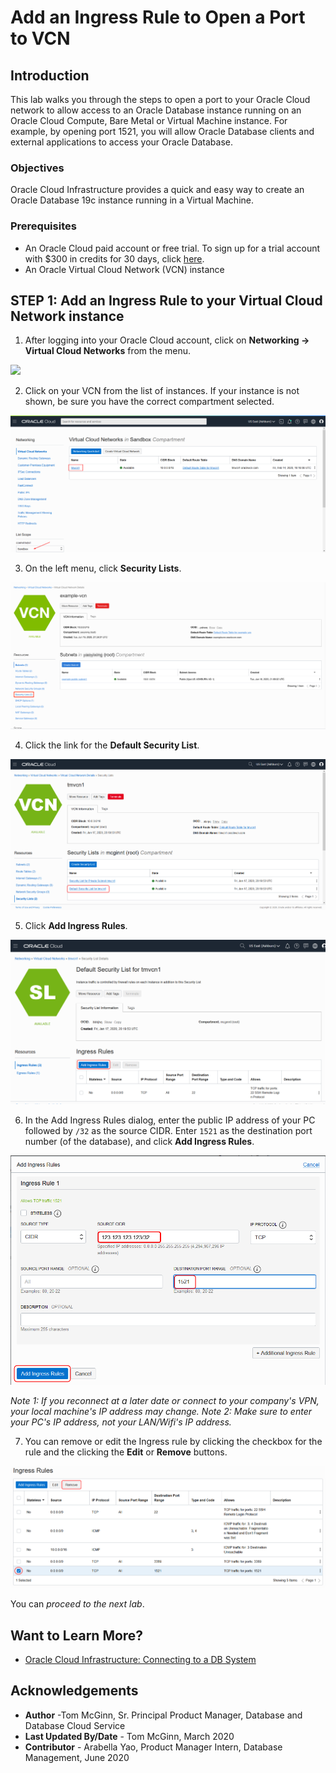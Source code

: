 # Add an Ingress Rule to Open a Port to VCN
## Introduction
This lab walks you through the steps to open a port to your Oracle Cloud network to allow access to an Oracle Database instance running on an Oracle Cloud Compute, Bare Metal or Virtual Machine instance. For example, by opening port 1521, you will allow Oracle Database clients and external applications to access your Oracle Database.

### Objectives
Oracle Cloud Infrastructure provides a quick and easy way to create an Oracle Database 19c instance running in a Virtual Machine.

### Prerequisites

* An Oracle Cloud paid account or free trial. To sign up for a trial account with $300 in credits for 30 days, click [here](http://oracle.com/cloud/free).
* An Oracle Virtual Cloud Network (VCN) instance

## **STEP 1**: Add an Ingress Rule to your Virtual Cloud Network instance

1. After logging into your Oracle Cloud account, click on **Networking -> Virtual Cloud Networks** from the menu.

  ![](https://raw.githubusercontent.com/oracle/learning-library/master/common/images/console/networking-vcn.png " ")

2. Click on your VCN from the list of instances. If your instance is not shown, be sure you have the correct compartment selected.

  ![](images/select-vcn.png " ")

3. On the left menu, click **Security Lists**.

  ![](images/security-lists.png " ")

4. Click the link for the **Default Security List**.

  ![](images/default-security-list.png " ")

5. Click **Add Ingress Rules**.

  ![](images/add-ingress-rule-1.png " ")

6. In the Add Ingress Rules dialog, enter the public IP address of your PC followed by `/32` as the source CIDR. Enter `1521` as the destination port number (of the database), and click **Add Ingress Rules**.

  ![](images/add-ingress-rule-2.png " ")

  *Note 1: If you reconnect at a later date or connect to your company's VPN, your local machine's IP address may change.*
  *Note 2: Make sure to enter your PC's IP address, not your LAN/Wifi's IP address.*

7. You can remove or edit the Ingress rule by clicking the checkbox for the rule and the clicking the **Edit** or **Remove** buttons.

  ![](images/remove-ingress-rule.png " ")

  You can *proceed to the next lab*.

## Want to Learn More?

* [Oracle Cloud Infrastructure: Connecting to a DB System](https://docs.cloud.oracle.com/en-us/iaas/Content/Database/Tasks/connectingDB.htm)

## Acknowledgements
* **Author** -Tom McGinn, Sr. Principal Product Manager, Database and Database Cloud Service
* **Last Updated By/Date** - Tom McGinn, March 2020
* **Contributor** - Arabella Yao, Product Manager Intern, Database Management, June 2020
